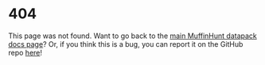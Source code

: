 # 404
This page was not found. Want to go back to the [main MuffinHunt datapack docs page](https://osfanmuffin.github.io/muffinhunt-datapack)? Or, if you think this is a bug, you can report it on the GitHub repo [here](https://github.com/osfanmuffin/muffinhunt-datapack)!
